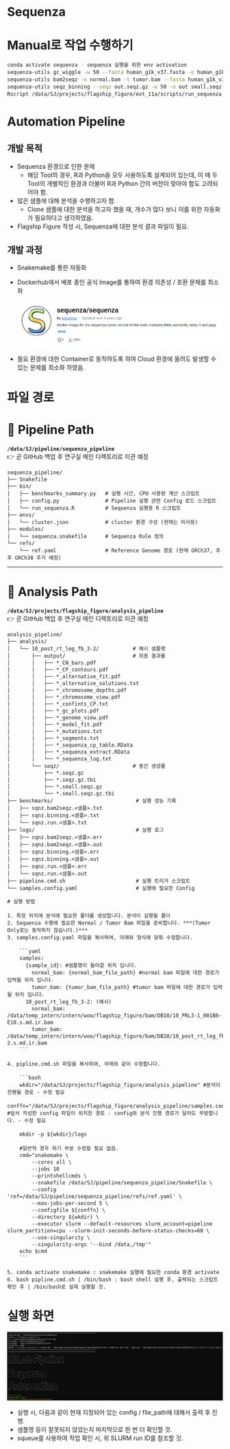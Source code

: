 # Sequenza

# Manual로 작업 수행하기

```bash
conda activate sequenza - sequenza 실행을 위한 env activation
sequenza-utils gc_wiggle -w 50 --fasta human_g1k_v37.fasta -o human_g1k_v37.wig.gz (/data/SJ/projects/flagship_figure/gc_wiggle/human_g1k_v37.wig.gz)
sequenza-utils bam2seqz -n normal.bam -t tumor.bam --fasta human_g1k_v37.fasta -gc human_g1k_v37.wig.gz -o out.seqz.gz
sequenza-utils seqz_binning --seqz out.seqz.gz -w 50 -o out small.seqz.gz
Rscript /data/SJ/projects/flagship_figure/ext_11a/scripts/run_sequenza.R -i small.seqz.gz -o output_dir -n sample_name
```

# Automation Pipeline

## 개발 목적

- Sequenza 환경으로 인한 문제
    - 해당 Tool의 경우, R과 Python을 모두 사용하도록 설계되어 있는데, 이 때 두 Tool의 개별적인 환경과 더불어 R과 Python 간의 버전이 맞아야 함도 고려되어야 함.
- 많은 샘플에 대해 분석을 수행하고자 함.
    - Clone 샘플에 대한 분석을 하고자 했을 때, 개수가 많다 보니 이를 위한 자동화가 필요하다고 생각하였음.
- Flagship Figure 작성 시, Sequenza에 대한 분석 결과 파일이 필요.

## 개발 과정

- Snakemake를 통한 자동화
- Dockerhub에서 배포 중인 공식 Image를 통하여 환경 의존성 / 호환 문제를 최소화
    
    ![image.png](image.png)
    
- 필요 환경에 대한 Container로 동작하도록 하여 Cloud 환경에 올려도 발생할 수 있는 문제를 최소화 하였음.

# 파일 경로
# 📂 Pipeline Path
**`/data/SJ/pipeline/sequenza_pipeline`**  
👉 곧 GitHub 백업 후 연구실 메인 디렉토리로 이관 예정

```
sequenza_pipeline/
├── Snakefile
├── bin/
│   ├── benchmarks_summary.py   # 실행 시간, CPU 사용량 계산 스크립트
│   ├── config.py               # Pipeline 실행 관련 Config 로드 스크립트
│   └── run_sequenza.R          # Sequenza 실행용 R 스크립트
├── envs/
│   └── cluster.json            # cluster 환경 구성 (현재는 미사용)
├── modules/
│   └── sequenza.snakefile      # Sequenza Rule 정의
└── refs/
    └── ref.yaml                # Reference Genome 경로 (현재 GRCh37, 추후 GRCh38 추가 예정)
```

---

# 📂 Analysis Path
**`/data/SJ/projects/flagship_figure/analysis_pipeline`**  
👉 곧 GitHub 백업 후 연구실 메인 디렉토리로 이관 예정

```
analysis_pipeline/
├── analysis/
│   └── 10_post_rt_leg_fb_3-2/           # 예시 샘플명
│       ├── output/                      # 최종 결과물
│       │   ├── *_CN_bars.pdf
│       │   ├── *_CP_contours.pdf
│       │   ├── *_alternative_fit.pdf
│       │   ├── *_alternative_solutions.txt
│       │   ├── *_chromosome_depths.pdf
│       │   ├── *_chromosome_view.pdf
│       │   ├── *_confints_CP.txt
│       │   ├── *_gc_plots.pdf
│       │   ├── *_genome_view.pdf
│       │   ├── *_model_fit.pdf
│       │   ├── *_mutations.txt
│       │   ├── *_segments.txt
│       │   ├── *_sequenza_cp_table.RData
│       │   ├── *_sequenza_extract.RData
│       │   └── *_sequenza_log.txt
│       └── seqz/                        # 중간 생성물
│           ├── *.seqz.gz
│           ├── *.seqz.gz.tbi
│           ├── *.small.seqz.gz
│           └── *.small.seqz.gz.tbi
├── benchmarks/                           # 실행 성능 기록
│   ├── sqnz.bam2seqz.<샘플>.txt
│   ├── sqnz.binning.<샘플>.txt
│   └── sqnz.run.<샘플>.txt
├── logs/                                 # 실행 로그
│   ├── sqnz.bam2seqz.<샘플>.err
│   ├── sqnz.bam2seqz.<샘플>.out
│   ├── sqnz.binning.<샘플>.err
│   ├── sqnz.binning.<샘플>.out
│   ├── sqnz.run.<샘플>.err
│   └── sqnz.run.<샘플>.out
├── pipeline.cmd.sh                       # 실행 트리거 스크립트
└── samples.config.yaml                   # 실행에 필요한 Config
```

    
    # 실행 방법
    
    1. 특정 위치에 분석에 필요한 폴더를 생성합니다. 분석이 실행될 폴더
    2. Sequenza 수행에 필요한 Normal / Tumor Bam 파일을 준비합니다. ***(Tumor Only로는 동작하지 않습니다.)***
    3. samples.config.yaml 파일을 복사하여, 아래와 형식에 맞춰 수정합니다.
        
        ```yaml
        samples:
          {sample_id}: #샘플명이 들어갈 위치 입니다.
            normal_bam: {normal_bam_file_path} #normal bam 파일에 대한 경로가 입력될 위치 입니다.
            tumor_bam: {tumor_bam_file_path} #tumor bam 파일에 대한 경로가 입력될 위치 입니다.
          10_post_rt_leg_fb_3-2: (예시)
            normal_bam: /data/temp_intern/intern/woo/flagship_figure/bam/DB10/10_PRL3-1_001B8-E10.s.md.ir.bam
            tumor_bam: /data/temp_intern/intern/woo/flagship_figure/bam/DB10/10_post_rt_leg_fb_3-2.s.md.ir.bam
        ```
        
    4. pipline.cmd.sh 파일을 복사하여, 아래와 같이 수정합니다.
        
        ```bash
        wkdir="/data/SJ/projects/flagship_figure/analysis_pipeline" #분석이 진행될 경로 - 수정 필요
        conffn="/data/SJ/projects/flagship_figure/analysis_pipeline/samples.config.yaml" #앞서 작성한 config 파일이 위치한 경로 - config와 분석 진행 경로가 달라도 무방합니다. - 수정 필요
        
        mkdir -p ${wkdir}/logs
        
        #일반적 경우 하기 부분 수정할 필요 없음.
        cmd="snakemake \
            --cores all \
            --jobs 10
            --printshellcmds \
            --snakefile /data/SJ/pipeline/sequenza_pipeline/Snakefile \
            --config 'ref=/data/SJ/pipeline/sequenza_pipeline/refs/ref.yaml' \
            --max-jobs-per-second 5 \
            --configfile ${conffn} \
            --directory ${wkdir} \
            --executor slurm --default-resources slurm_account=pipeline slurm_partition=cpu --slurm-init-seconds-before-status-checks=60 \
            --use-singularity \
            --singularity-args '--bind /data,/tmp'"
        echo $cmd
        ```
        
    5. conda activate snakemake : snakemake 실행에 필요한 conda 환경 activate
    6. bash pipline.cmd.sh | /bin/bash : bash shell 실행 후, 출력되는 스크립트 확인 후 | /bin/bash로 실제 실행할 것.

# 실행 화면

![image.png](image%201.png)

- 실행 시, 다음과 같이 현재 지정되어 있는 config / file_path에 대해서 출력 후 진행.
- 샘플명 등이 잘못되지 않았는지 마지막으로 한 번 더 확인할 것.
- squeue를 사용하여 작업 확인 시, 위 SLURM run ID를 참조할 것.
